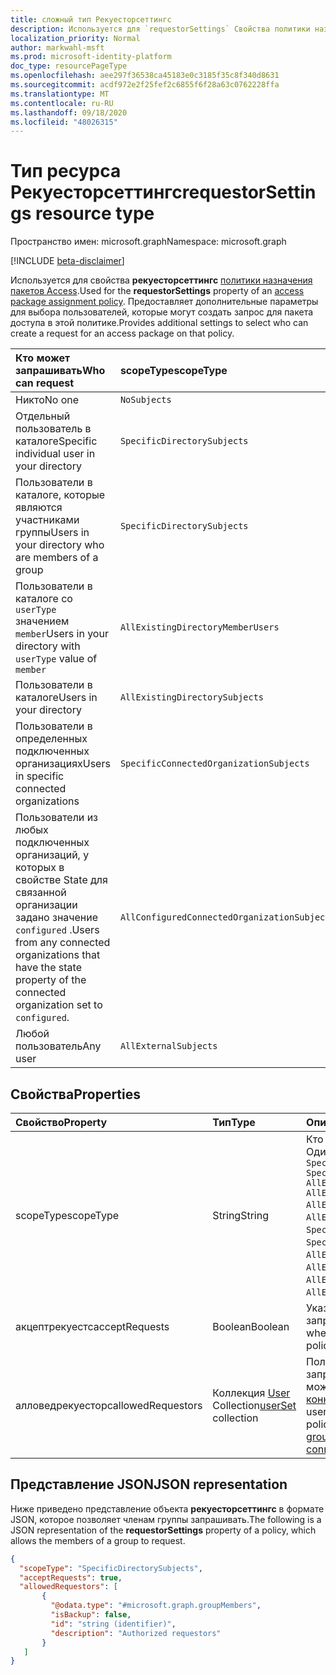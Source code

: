 ```yaml
---
title: сложный тип Рекуесторсеттингс
description: Используется для `requestorSettings` Свойства политики назначения пакетов Access. Предоставляет дополнительные параметры для выбора пользователей, которые могут создавать запросы.
localization_priority: Normal
author: markwahl-msft
ms.prod: microsoft-identity-platform
doc_type: resourcePageType
ms.openlocfilehash: aee297f36538ca45183e0c3185f35c8f340d8631
ms.sourcegitcommit: acdf972e2f25fef2c6855f6f28a63c0762228ffa
ms.translationtype: MT
ms.contentlocale: ru-RU
ms.lasthandoff: 09/18/2020
ms.locfileid: "48026315"
---
```

# <a name="requestorsettings-resource-type"></a><span data-ttu-id="14d41-104">Тип ресурса Рекуесторсеттингс</span><span class="sxs-lookup"><span data-stu-id="14d41-104">requestorSettings resource type</span></span>

<span data-ttu-id="14d41-105">Пространство имен: microsoft.graph</span><span class="sxs-lookup"><span data-stu-id="14d41-105">Namespace: microsoft.graph</span></span>

[!INCLUDE [beta-disclaimer](../../includes/beta-disclaimer.md)]

<span data-ttu-id="14d41-106">Используется для свойства **рекуесторсеттингс** [политики назначения пакетов Access](accesspackageassignmentpolicy.md).</span><span class="sxs-lookup"><span data-stu-id="14d41-106">Used for the **requestorSettings** property of an [access package assignment policy](accesspackageassignmentpolicy.md).</span></span> <span data-ttu-id="14d41-107">Предоставляет дополнительные параметры для выбора пользователей, которые могут создать запрос для пакета доступа в этой политике.</span><span class="sxs-lookup"><span data-stu-id="14d41-107">Provides additional settings to select who can create a request for an access package on that policy.</span></span>

| <span data-ttu-id="14d41-108">Кто может запрашивать</span><span class="sxs-lookup"><span data-stu-id="14d41-108">Who can request</span></span> | <span data-ttu-id="14d41-109">scopeType</span><span class="sxs-lookup"><span data-stu-id="14d41-109">scopeType</span></span> | <span data-ttu-id="14d41-110">Коллекция Алловедрекуесторс</span><span class="sxs-lookup"><span data-stu-id="14d41-110">allowedRequestors collection</span></span>|
|:----------------|:----------|:------------------|
|<span data-ttu-id="14d41-111">Никто</span><span class="sxs-lookup"><span data-stu-id="14d41-111">No one</span></span>|`NoSubjects`|<span data-ttu-id="14d41-112">пустой массив</span><span class="sxs-lookup"><span data-stu-id="14d41-112">empty array</span></span>|
|<span data-ttu-id="14d41-113">Отдельный пользователь в каталоге</span><span class="sxs-lookup"><span data-stu-id="14d41-113">Specific individual user in your directory</span></span>|`SpecificDirectorySubjects`|[<span data-ttu-id="14d41-114">SingleUser.</span><span class="sxs-lookup"><span data-stu-id="14d41-114">singleUser</span></span>](singleuser.md)|
|<span data-ttu-id="14d41-115">Пользователи в каталоге, которые являются участниками группы</span><span class="sxs-lookup"><span data-stu-id="14d41-115">Users in your directory who are members of a group</span></span>|`SpecificDirectorySubjects`|[<span data-ttu-id="14d41-116">граупмемберс</span><span class="sxs-lookup"><span data-stu-id="14d41-116">groupMembers</span></span>](groupmembers.md)|
|<span data-ttu-id="14d41-117">Пользователи в каталоге со `userType` значением `member`</span><span class="sxs-lookup"><span data-stu-id="14d41-117">Users in your directory with `userType` value of `member`</span></span>|`AllExistingDirectoryMemberUsers`|<span data-ttu-id="14d41-118">пустой массив</span><span class="sxs-lookup"><span data-stu-id="14d41-118">empty array</span></span>|
|<span data-ttu-id="14d41-119">Пользователи в каталоге</span><span class="sxs-lookup"><span data-stu-id="14d41-119">Users in your directory</span></span>|`AllExistingDirectorySubjects`|<span data-ttu-id="14d41-120">пустой массив</span><span class="sxs-lookup"><span data-stu-id="14d41-120">empty array</span></span>|
|<span data-ttu-id="14d41-121">Пользователи в определенных подключенных организациях</span><span class="sxs-lookup"><span data-stu-id="14d41-121">Users in specific connected organizations</span></span>|`SpecificConnectedOrganizationSubjects`|[<span data-ttu-id="14d41-122">коннектедорганизатионмемберс</span><span class="sxs-lookup"><span data-stu-id="14d41-122">connectedOrganizationMembers</span></span>](connectedorganizationmembers.md)|
|<span data-ttu-id="14d41-123">Пользователи из любых подключенных организаций, у которых в свойстве State для связанной организации задано значение `configured` .</span><span class="sxs-lookup"><span data-stu-id="14d41-123">Users from any connected organizations that have the state property of the connected organization set to `configured`.</span></span>|`AllConfiguredConnectedOrganizationSubjects`|<span data-ttu-id="14d41-124">пустой массив</span><span class="sxs-lookup"><span data-stu-id="14d41-124">empty array</span></span>|
|<span data-ttu-id="14d41-125">Любой пользователь</span><span class="sxs-lookup"><span data-stu-id="14d41-125">Any user</span></span>|`AllExternalSubjects`|<span data-ttu-id="14d41-126">пустой массив</span><span class="sxs-lookup"><span data-stu-id="14d41-126">empty array</span></span>|

## <a name="properties"></a><span data-ttu-id="14d41-127">Свойства</span><span class="sxs-lookup"><span data-stu-id="14d41-127">Properties</span></span>

| <span data-ttu-id="14d41-128">Свойство</span><span class="sxs-lookup"><span data-stu-id="14d41-128">Property</span></span>                     | <span data-ttu-id="14d41-129">Тип</span><span class="sxs-lookup"><span data-stu-id="14d41-129">Type</span></span>                      | <span data-ttu-id="14d41-130">Описание</span><span class="sxs-lookup"><span data-stu-id="14d41-130">Description</span></span> |
| :--------------------------- | :------------------------ | :---------- |
| <span data-ttu-id="14d41-131">scopeType</span><span class="sxs-lookup"><span data-stu-id="14d41-131">scopeType</span></span> |<span data-ttu-id="14d41-132">String</span><span class="sxs-lookup"><span data-stu-id="14d41-132">String</span></span> |<span data-ttu-id="14d41-133">Кто может запрашивать.</span><span class="sxs-lookup"><span data-stu-id="14d41-133">Who can request.</span></span> <span data-ttu-id="14d41-134">Один из `NoSubjects` ,,,,, `SpecificDirectorySubjects` `SpecificConnectedOrganizationSubjects` `AllExistingConnectedOrganizationSubjects` `AllExistingDirectoryMemberUsers` `AllExistingDirectorySubjects` или `AllExternalSubjects` .</span><span class="sxs-lookup"><span data-stu-id="14d41-134">One of `NoSubjects`, `SpecificDirectorySubjects`, `SpecificConnectedOrganizationSubjects`, `AllExistingConnectedOrganizationSubjects`, `AllExistingDirectoryMemberUsers`, `AllExistingDirectorySubjects` or `AllExternalSubjects`.</span></span>  |
| <span data-ttu-id="14d41-135">акцептрекуестс</span><span class="sxs-lookup"><span data-stu-id="14d41-135">acceptRequests</span></span> | <span data-ttu-id="14d41-136">Boolean</span><span class="sxs-lookup"><span data-stu-id="14d41-136">Boolean</span></span> | <span data-ttu-id="14d41-137">Указывает, принимаются ли новые запросы для этой политики.</span><span class="sxs-lookup"><span data-stu-id="14d41-137">Indicates whether new requests are accepted on this policy.</span></span> |
| <span data-ttu-id="14d41-138">алловедрекуесторс</span><span class="sxs-lookup"><span data-stu-id="14d41-138">allowedRequestors</span></span> | <span data-ttu-id="14d41-139">Коллекция [User](userset.md) Collection</span><span class="sxs-lookup"><span data-stu-id="14d41-139">[userSet](userset.md) collection</span></span>| <span data-ttu-id="14d41-140">Пользователи, которым разрешено запрашивать эту политику, которая может быть [SingleUser.](singleuser.md), [граупмемберс](groupmembers.md)и [коннектедорганизатионмемберс](connectedorganizationmembers.md).</span><span class="sxs-lookup"><span data-stu-id="14d41-140">The users who are allowed to request on this policy, which can be [singleUser](singleuser.md), [groupMembers](groupmembers.md), and [connectedOrganizationMembers](connectedorganizationmembers.md).</span></span> |

## <a name="json-representation"></a><span data-ttu-id="14d41-141">Представление JSON</span><span class="sxs-lookup"><span data-stu-id="14d41-141">JSON representation</span></span>


<span data-ttu-id="14d41-142">Ниже приведено представление объекта **рекуесторсеттингс** в формате JSON, которое позволяет членам группы запрашивать.</span><span class="sxs-lookup"><span data-stu-id="14d41-142">The following is a JSON representation of the **requestorSettings** property of a policy, which allows the members of a group to request.</span></span>

<!-- {
  "blockType": "resource",
  "optionalProperties": [

  ],
  "@odata.type": "microsoft.graph.requestorSettings",
  "baseType": ""
}-->

```json
{
  "scopeType": "SpecificDirectorySubjects",
  "acceptRequests": true,
  "allowedRequestors": [
       {
         "@odata.type": "#microsoft.graph.groupMembers",
         "isBackup": false,
         "id": "string (identifier)",
         "description": "Authorized requestors"
       }
   ]
}
```


<!-- uuid: 16cd6b66-4b1a-43a1-adaf-3a886856ed98
2019-02-04 14:57:30 UTC -->
<!-- {
  "type": "#page.annotation",
  "description": "requestorSettings complex type",
  "keywords": "",
  "section": "documentation",
  "tocPath": ""
}-->


